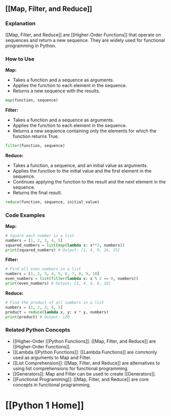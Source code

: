 ## [[Map, Filter, and Reduce]]

### Explanation
 [[Map, Filter, and Reduce]] are [[Higher-Order Functions]] that operate on sequences and return a new sequence. They are widely used for functional programming in Python.

### How to Use

**Map:**
* Takes a function and a sequence as arguments.
* Applies the function to each element in the sequence.
* Returns a new sequence with the results.

```python
map(function, sequence)
```

**Filter:**
* Takes a function and a sequence as arguments.
* Applies the function to each element in the sequence.
* Returns a new sequence containing only the elements for which the function returns True.

```python
filter(function, sequence)
```

**Reduce:**
* Takes a function, a sequence, and an initial value as arguments.
* Applies the function to the initial value and the first element in the sequence.
* Continues applying the function to the result and the next element in the sequence.
* Returns the final result.

```python
reduce(function, sequence, initial_value)
```

### Code Examples

**Map:**
```python
# Square each number in a list
numbers = [1, 2, 3, 4, 5]
squared_numbers = list(map(lambda x: x**2, numbers))
print(squared_numbers) # Output: [1, 4, 9, 16, 25]
```

**Filter:**
```python
# Find all even numbers in a list
numbers = [1, 2, 3, 4, 5, 6, 7, 8, 9, 10]
even_numbers = list(filter(lambda x: x % 2 == 0, numbers))
print(even_numbers) # Output: [2, 4, 6, 8, 10]
```

**Reduce:**
```python
# Find the product of all numbers in a list
numbers = [1, 2, 3, 4, 5]
product = reduce(lambda x, y: x * y, numbers)
print(product) # Output: 120
```

### Related Python Concepts

- [[Higher-Order [[Python Functions]]: [[Map, Filter, and Reduce]] are [[Higher-Order Functions]].
- [[Lambda [[Python Functions]]: [[Lambda Functions]] are commonly used as arguments to Map and Filter.
- [[List Comprehension]]: [[Map, Filter, and Reduce]] are alternatives to using list comprehensions for functional programming.
- [[Generators]]: Map and Filter can be used to create [[Generators]].
- [[Functional Programming]]: [[Map, Filter, and Reduce]] are core concepts in functional programming.
# [[Python 1 Home]]